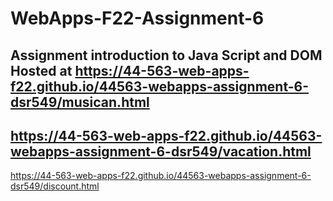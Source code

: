 # WebApps-F22-Assignment-6
Assignment introduction to Java Script and DOM
Hosted at 
<https://44-563-web-apps-f22.github.io/44563-webapps-assignment-6-dsr549/musican.html>
---
<https://44-563-web-apps-f22.github.io/44563-webapps-assignment-6-dsr549/vacation.html>
--
<https://44-563-web-apps-f22.github.io/44563-webapps-assignment-6-dsr549/discount.html>